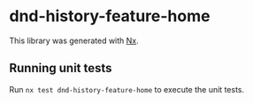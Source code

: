 # dnd-history-feature-home

This library was generated with [Nx](https://nx.dev).

## Running unit tests

Run `nx test dnd-history-feature-home` to execute the unit tests.
